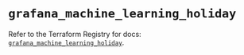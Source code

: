 # `grafana_machine_learning_holiday`

Refer to the Terraform Registry for docs: [`grafana_machine_learning_holiday`](https://registry.terraform.io/providers/grafana/grafana/3.15.3/docs/resources/machine_learning_holiday).
